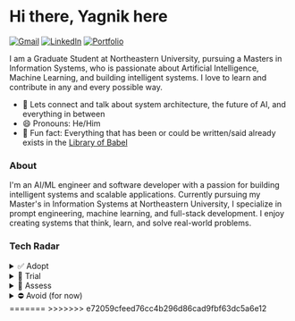 # Hi there, Yagnik here

[![Gmail](https://img.shields.io/badge/Gmail-D14836?style=for-the-badge&logo=gmail&logoColor=white)](mailto:yagnik.pavagadhi06@gmail.com)
[![LinkedIn](https://img.shields.io/badge/LinkedIn-0077B5?style=for-the-badge&logo=linkedin&logoColor=white)](https://www.linkedin.com/in/yagnikpavagadhi)
[![Portfolio](https://img.shields.io/badge/Portfolio-FF6B6B?style=for-the-badge&logo=portfolio&logoColor=white)](https://www.yagnikpavagadhi.com)


I am a Graduate Student at Northeastern University, pursuing a Masters in Information Systems, who is passionate about Artificial Intelligence, Machine Learning, and building intelligent systems. I love to learn and contribute in any and every possible way.

- 💬 Lets connect and talk about system architecture, the future of AI, and everything in between
- 😄 Pronouns: He/Him
- 👾 Fun fact: Everything that has been or could be written/said already exists in the [Library of Babel](https://libraryofbabel.info)

### About
I'm an AI/ML engineer and software developer with a passion for building intelligent systems and scalable applications. Currently pursuing my Master's in Information Systems at Northeastern University, I specialize in prompt engineering, machine learning, and full-stack development. I enjoy creating systems that think, learn, and solve real-world problems.


### Tech Radar
<details><summary>✅ Adopt</summary>

- **FastAPI**, **Terraform**, **AWS Lambda/ECS**
- **Amazon Kendra** for enterprise search
- **Bedrock** for managed LLM access
</details>

<details><summary>🧪 Trial</summary>

- **LangGraph** for multi-step agents
- **LiteLLM** as an LLM router
- **Guardrails / JSON schema validation** for LLM outputs
</details>

<details><summary>👀 Assess</summary>

- **LoRA adapters** for small domain adapts
- **Vector DBs**: Weaviate vs. Chroma for small workloads
- **RAG triage** (FAQ vs. open-ended vs. CRM)
</details>

<details><summary>⛔ Avoid (for now)</summary>

- Direct **DB writes via LLM**
- Unbounded **function calling** without budget/guardrails
<<<<<<< HEAD
</details>
=======
</details>
>>>>>>> e72059cfeed76cc4b296d86cad9fbf63dc5a6e12
